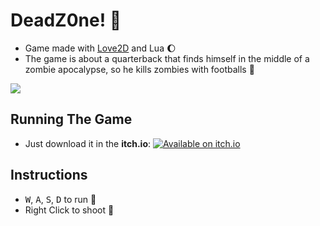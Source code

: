 # DeadZ0ne! :football:

- Game made with [Love2D](https://love2d.org/) and Lua :moon:
- The game is about a quarterback that finds himself in the middle of a zombie apocalypse, so he kills zombies with footballs :football:

![](https://i.imgur.com/A8C7aVA.gif)


## Running The Game
- Just download it in the **itch.io**:
[![Available on itch.io](http://jessemillar.github.io/available-on-itchio-badge/badge-bw.png)](https://paulopacitti.itch.io/deadz0ne)

## Instructions
- <kbd>W</kbd>, <kbd>A</kbd>, <kbd>S</kbd>, <kbd>D</kbd> to run :runner:
- Right Click to shoot :football: